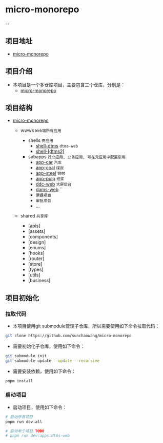 # micro-monorepo
--
## 项目地址
- [micro-monorepo](https://github.com/sunchaowang/micro-monorepo)

## 项目介绍
- 本项目是一个多仓库项目，主要包含三个仓库，分别是：
  - [micro-monorepo](https://github.com/sunchaowang/micro-monorepo)

## 项目结构
- [micro-monorepo](https://github.com/sunchaowang/micro-monorepo)
  - wwws `Web端所有应用`
    - shells `壳应用`
        - [shell-dtms](https://github.com/sunchaowang/micro-monorepo) `dtms-web`
        - [shell-[dtms2]]()
    - subapps `行业应用, 业务应用, 可在壳应用中配置引用`
        - [app-car](https://github.com/sunchaowang/micro-monorepo) `汽车`
        - [app-coal](https://github.com/sunchaowang/micro-monorepo) `煤炭`
        - [app-steel]() `钢材`
        - [app-pulp]() `纸浆`
        - [ddc-web]() `大屏后台`
        - [dams-web]() ``
        - `票据项目`
        - `审批项目` 
        - ...
    
  - shared `共享库`
    - [apis]
    - [assets]
    - [components]
    - [design]
    - [enums]
    - [hooks]
    - [router]
    - [store]
    - [types]
    - [utils]
    - [business]

## 项目初始化
### 拉取代码
- 本项目使用git submodule管理子仓库，所以需要使用如下命令拉取代码：
```bash
git clone https://github.com/sunchaowang/micro-monorepo
```
- 需要初始化子仓库，使用如下命令：
```bash
git submodule init
git submodule update --update --recursive
```
- 需要安装依赖，使用如下命令：
```bash
pnpm install
```
### 启动项目
- 启动项目，使用如下命令：
```bash
# 启动所有项目
pnpm run dev:all

# 启动单个项目 TODO
# pnpm run dev:apps:dtms-web
```
